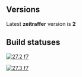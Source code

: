 ## Versions

Latest **zeitraffer** version is **2**
## Build statuses

[![27.2 f7](https://img.shields.io/badge/27.2%20f7-Build%20in%20progress-orange)](https://ad9a-92-39-134-138.ngrok.io/api/v0/application/version/64a56eace566302ba1777169/build/f7/27.2/logs)

[![27.3 f7](https://img.shields.io/badge/27.3%20f7-Build%20in%20progress-orange)](https://ad9a-92-39-134-138.ngrok.io/api/v0/application/version/64a56eace566302ba1777169/build/f7/27.3/logs)


